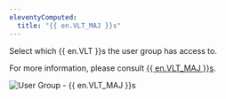```yaml
---
eleventyComputed:
  title: "{{ en.VLT_MAJ }}s"
---
```

Select which {{ en.VLT }}s the user group has access to.  

For more information, please consult [{{ en.VLT_MAJ }}s](/server/web-interface/vault/).  

![User Group - {{ en.VLT_MAJ }}s](https://webdevolutions.azureedge.net/docs/en/server/ServerOp8011.png)
